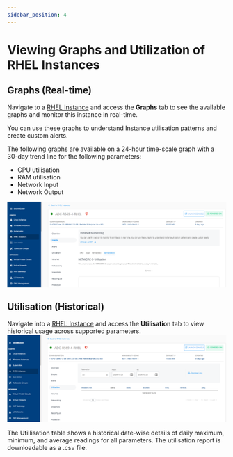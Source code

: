 ```yaml
---
sidebar_position: 4
---
```

# Viewing Graphs and Utilization of RHEL Instances

## Graphs (Real-time)

Navigate to a [RHEL Instance](AboutRHELInstances.md) and access the **Graphs** tab to see the available graphs and monitor this instance in real-time.

You can use these graphs to understand Instance utilisation patterns and create custom alerts.

The following graphs are available on a 24-hour time-scale graph with a 30-day trend line for the following parameters:

- CPU utilisation
- RAM utilisation
- Network Input
- Network Output

![Viewing Graphs and Utilization of RHEL Instances](img/ViewingGraphs.png)

## Utilisation (Historical)

Navigate into a [RHEL Instance](AboutRHELInstances.md) and access the **Utilisation** tab to view historical usage across supported parameters. 
![Utilization of RHEL Instances](img/Utilisation.png)

The Utillisation table shows a historical date-wise details of daily maximum, minimum, and average readings for all parameters. The utilisation report is downloadable as a .csv file. 




